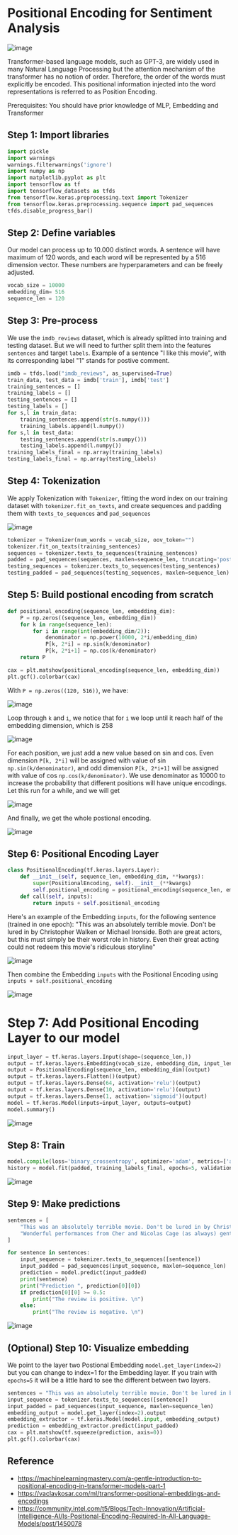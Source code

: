 # Positional Encoding for Sentiment Analysis

![image](https://github.com/hughiephan/DPL/assets/16631121/1ce73c5f-ef72-4cec-894e-087fae9fec14)

Transformer-based language models, such as GPT-3, are widely used in many Natural Language Processing but the attention mechanism of the transformer has no notion of order. Therefore, the order of the words must explicitly be encoded. This positional information injected into the word representations is referred to as Position Encoding.

Prerequisites: You should have prior knowledge of MLP, Embedding and Transformer

## Step 1: Import libraries
```python
import pickle
import warnings 
warnings.filterwarnings('ignore')
import numpy as np
import matplotlib.pyplot as plt
import tensorflow as tf
import tensorflow_datasets as tfds
from tensorflow.keras.preprocessing.text import Tokenizer
from tensorflow.keras.preprocessing.sequence import pad_sequences
tfds.disable_progress_bar()
```

## Step 2: Define variables
Our model can process up to 10.000 distinct words. A sentence will have maximum of 120 words, and each word will be represented by a 516 dimension vector. These numbers are hyperparameters and can be freely adjusted.
```python
vocab_size = 10000
embedding_dim= 516
sequence_len = 120
```

## Step 3: Pre-process

We use the `imdb_reviews` dataset, which is already splitted into training and testing dataset. But we will need to further split them into the features `sentences` and target `labels`. Example of a sentence "I like this movie", with its corresponding label "1" stands for postive comment.

```python
imdb = tfds.load("imdb_reviews", as_supervised=True)
train_data, test_data = imdb['train'], imdb['test']
training_sentences = []
training_labels = []
testing_sentences = []
testing_labels = []
for s,l in train_data:
    training_sentences.append(str(s.numpy()))
    training_labels.append(l.numpy())
for s,l in test_data:
    testing_sentences.append(str(s.numpy()))
    testing_labels.append(l.numpy())
training_labels_final = np.array(training_labels)
testing_labels_final = np.array(testing_labels)
```

## Step 4: Tokenization

We apply Tokenization with `Tokenizer`, fitting the word index on our training dataset with `tokenizer.fit_on_texts`, and create sequences and padding them with `texts_to_sequences` and `pad_sequences`

![image](https://github.com/hughiephan/DPL/assets/16631121/641b2e5a-3949-4d2c-8f2c-d292493f462c)

```python
tokenizer = Tokenizer(num_words = vocab_size, oov_token="")
tokenizer.fit_on_texts(training_sentences)
sequences = tokenizer.texts_to_sequences(training_sentences)
padded = pad_sequences(sequences, maxlen=sequence_len, truncating='post')
testing_sequences = tokenizer.texts_to_sequences(testing_sentences)
testing_padded = pad_sequences(testing_sequences, maxlen=sequence_len)
```

## Step 5: Build postional encoding from scratch
```python
def positional_encoding(sequence_len, embedding_dim):
    P = np.zeros((sequence_len, embedding_dim))
    for k in range(sequence_len):
        for i in range(int(embedding_dim/2)):
            denominator = np.power(10000, 2*i/embedding_dim)
            P[k, 2*i] = np.sin(k/denominator)
            P[k, 2*i+1] = np.cos(k/denominator)
    return P

cax = plt.matshow(positional_encoding(sequence_len, embedding_dim))
plt.gcf().colorbar(cax)
```

With `P = np.zeros((120, 516))`, we have:

![image](https://github.com/hughiephan/DPL/assets/16631121/635d4e15-a87a-45cf-a55a-9c9fa0e0d8c6)

Loop through `k` and `i`, we notice that for `i` we loop until it reach half of the embedding dimension, which is 258

![image](https://github.com/hughiephan/DPL/assets/16631121/4552c766-82bb-4828-9ee2-b1b0e171a8a6)

For each position, we just add a new value based on sin and cos. Even dimension `P[k, 2*i]` will be assigned with value of sin `np.sin(k/denominator)`, and odd dimension `P[k, 2*i+1]` will be assigned with value of cos `np.cos(k/denominator)`. We use denominator as 10000 to increase the probability that different positions will have unique encodings. Let this run for a while, and we will get

![image](https://github.com/hughiephan/DPL/assets/16631121/f1cfb8aa-9ca7-4a3d-84ee-b59a5836e832)

And finally, we get the whole postional encoding.

![image](https://github.com/hughiephan/DPL/assets/16631121/d8d399c3-9beb-4236-9129-5a245de36f12)

## Step 6: Positional Encoding Layer
```python
class PositionalEncoding(tf.keras.layers.Layer):
    def __init__(self, sequence_len, embedding_dim, **kwargs):
        super(PositionalEncoding, self).__init__(**kwargs)
        self.positional_encoding = positional_encoding(sequence_len, embedding_dim)     
    def call(self, inputs):
        return inputs + self.positional_encoding
```

Here's an example of the Embedding `inputs`, for the following sentence (trained in one epoch): "This was an absolutely terrible movie. Don't be lured in by Christopher Walken or Michael Ironside. Both are great actors, but this must simply be their worst role in history. Even their great acting could not redeem this movie's ridiculous storyline" 

![image](https://github.com/hughiephan/DPL/assets/16631121/3900093f-f6cd-4abc-84ef-a8bd7d33e16a)

Then combine the Embedding `inputs` with the Positional Encoding using `inputs + self.positional_encoding`

![image](https://github.com/hughiephan/DPL/assets/16631121/fca01039-3f67-40d4-a353-2fa4cf142b85)

# Step 7: Add Positional Encoding Layer to our model
```python
input_layer = tf.keras.layers.Input(shape=(sequence_len,))
output = tf.keras.layers.Embedding(vocab_size, embedding_dim, input_length=sequence_len)(input_layer)
output = PositionalEncoding(sequence_len, embedding_dim)(output)
output = tf.keras.layers.Flatten()(output)
output = tf.keras.layers.Dense(64, activation='relu')(output)
output = tf.keras.layers.Dense(10, activation='relu')(output)
output = tf.keras.layers.Dense(1, activation='sigmoid')(output)
model = tf.keras.Model(inputs=input_layer, outputs=output)
model.summary()
```

![image](https://github.com/hughiephan/DPL/assets/16631121/4834c11c-b718-48f9-8141-f8006a8df6f2)

## Step 8: Train
```python
model.compile(loss='binary_crossentropy', optimizer='adam', metrics=['accuracy'])
history = model.fit(padded, training_labels_final, epochs=5, validation_data = (testing_padded, testing_labels_final))
```

![image](https://github.com/hughiephan/DPL/assets/16631121/7cacc1ee-7b5e-4309-b0bd-52dfdeba0dd6)

## Step 9: Make predictions
```python
sentences = [
    "This was an absolutely terrible movie. Don't be lured in by Christopher Walken or Michael Ironside. Both are great actors, but this must simply be their worst role in history. Even their great acting could not redeem this movie's ridiculous storyline",
    "Wonderful performances from Cher and Nicolas Cage (as always) gently row the plot along. There are no rapids to cross, no dangerous waters, just a warm and witty paddle through New York life at its best."
]

for sentence in sentences:
    input_sequence = tokenizer.texts_to_sequences([sentence])
    input_padded = pad_sequences(input_sequence, maxlen=sequence_len)
    prediction = model.predict(input_padded)
    print(sentence)
    print("Prediction ", prediction[0][0])
    if prediction[0][0] >= 0.5:
        print("The review is positive. \n")
    else:
        print("The review is negative. \n")
```

![image](https://github.com/hughiephan/DPL/assets/16631121/ce0804af-ab03-4787-9c1f-01e1a443a53f)

## (Optional) Step 10: Visualize embedding

We point to the layer two Postional Embedding `model.get_layer(index=2)` but you can change to index=1 for the Embedding layer. If you train with `epochs=5` it will be a little hard to see the different between two layers. 

```python
sentences = "This was an absolutely terrible movie. Don't be lured in by Christopher Walken or Michael Ironside. Both are great actors, but this must simply be their worst role in history. Even their great acting could not redeem this movie's ridiculous storyline"
input_sequence = tokenizer.texts_to_sequences([sentence])
input_padded = pad_sequences(input_sequence, maxlen=sequence_len)
embedding_output = model.get_layer(index=2).output  
embedding_extractor = tf.keras.Model(model.input, embedding_output)
prediction = embedding_extractor.predict(input_padded)
cax = plt.matshow(tf.squeeze(prediction, axis=0))
plt.gcf().colorbar(cax)
```

## Reference
- https://machinelearningmastery.com/a-gentle-introduction-to-positional-encoding-in-transformer-models-part-1
- https://vaclavkosar.com/ml/transformer-positional-embeddings-and-encodings
- https://community.intel.com/t5/Blogs/Tech-Innovation/Artificial-Intelligence-AI/Is-Positional-Encoding-Required-In-All-Language-Models/post/1450078
